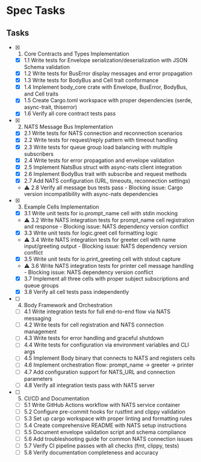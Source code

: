 # Spec Tasks

## Tasks

- [x] 1. Core Contracts and Types Implementation
  - [x] 1.1 Write tests for Envelope serialization/deserialization with JSON Schema validation
  - [x] 1.2 Write tests for BusError display messages and error propagation
  - [x] 1.3 Write tests for BodyBus and Cell trait conformance
  - [x] 1.4 Implement body_core crate with Envelope, BusError, BodyBus, and Cell traits
  - [x] 1.5 Create Cargo.toml workspace with proper dependencies (serde, async-trait, thiserror)
  - [x] 1.6 Verify all core contract tests pass

- [x] 2. NATS Message Bus Implementation
  - [x] 2.1 Write tests for NATS connection and reconnection scenarios
  - [x] 2.2 Write tests for request/reply pattern with timeout handling
  - [x] 2.3 Write tests for queue group load balancing with multiple subscribers
  - [x] 2.4 Write tests for error propagation and envelope validation
  - [x] 2.5 Implement NatsBus struct with async-nats client integration
  - [x] 2.6 Implement BodyBus trait with subscribe and request methods
  - [x] 2.7 Add NATS configuration (URL, timeouts, reconnection settings)
  - ⚠️ 2.8 Verify all message bus tests pass - Blocking issue: Cargo version incompatibility with async-nats dependencies

- [x] 3. Example Cells Implementation
  - [x] 3.1 Write unit tests for io.prompt_name cell with stdin mocking
  - ⚠️ 3.2 Write NATS integration tests for prompt_name cell registration and response - Blocking issue: NATS dependency version conflict
  - [x] 3.3 Write unit tests for logic.greet cell formatting logic
  - ⚠️ 3.4 Write NATS integration tests for greeter cell with name input/greeting output - Blocking issue: NATS dependency version conflict
  - [x] 3.5 Write unit tests for io.print_greeting cell with stdout capture
  - ⚠️ 3.6 Write NATS integration tests for printer cell message handling - Blocking issue: NATS dependency version conflict
  - [x] 3.7 Implement all three cells with proper subject subscriptions and queue groups
  - [x] 3.8 Verify all cell tests pass independently

- [ ] 4. Body Framework and Orchestration
  - [ ] 4.1 Write integration tests for full end-to-end flow via NATS messaging
  - [ ] 4.2 Write tests for cell registration and NATS connection management
  - [ ] 4.3 Write tests for error handling and graceful shutdown
  - [ ] 4.4 Write tests for configuration via environment variables and CLI args
  - [ ] 4.5 Implement Body binary that connects to NATS and registers cells
  - [ ] 4.6 Implement orchestration flow: prompt_name → greeter → printer
  - [ ] 4.7 Add configuration support for NATS_URL and connection parameters
  - [ ] 4.8 Verify all integration tests pass with NATS server

- [ ] 5. CI/CD and Documentation
  - [ ] 5.1 Write GitHub Actions workflow with NATS service container
  - [ ] 5.2 Configure pre-commit hooks for rustfmt and clippy validation
  - [ ] 5.3 Set up cargo workspace with proper linting and formatting rules
  - [ ] 5.4 Create comprehensive README with NATS setup instructions
  - [ ] 5.5 Document envelope validation script and schema compliance
  - [ ] 5.6 Add troubleshooting guide for common NATS connection issues
  - [ ] 5.7 Verify CI pipeline passes with all checks (fmt, clippy, tests)
  - [ ] 5.8 Verify documentation completeness and accuracy
